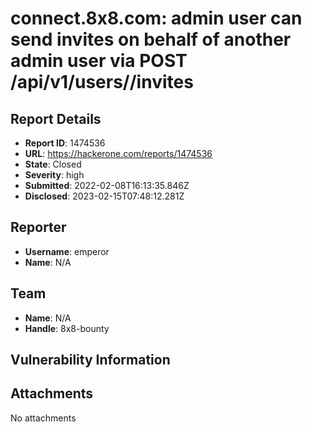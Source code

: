 # connect.8x8.com: admin user can send invites on behalf of another admin user via POST /api/v1/users/<User ID>/invites

## Report Details
- **Report ID**: 1474536
- **URL**: https://hackerone.com/reports/1474536
- **State**: Closed
- **Severity**: high
- **Submitted**: 2022-02-08T16:13:35.846Z
- **Disclosed**: 2023-02-15T07:48:12.281Z

## Reporter
- **Username**: emperor
- **Name**: N/A

## Team
- **Name**: N/A
- **Handle**: 8x8-bounty

## Vulnerability Information


## Attachments
No attachments
